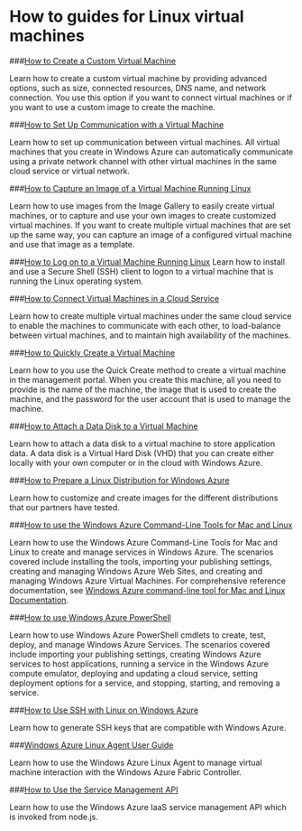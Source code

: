 <properties linkid="manage-linux-how-to-guides" urlDisplayName="How to guides" pageTitle="Windows Azure Linux virtual machine how-to guides" title="Windows Azure Linux virtual machine how-to guides" metaKeywords="Azure Linux vms, Linux vms, Linux virtual machine" Description="Find topics about Linux virtual machines (VMs) on Windows Azure." metaCanonical="" disqusComments="0" umbracoNaviHide="0" />



<h1 id="guides">How to guides for Linux virtual machines</h1>




###[How to Create a Custom Virtual Machine](/en-us/manage/linux/common-tasks/upload-a-VHD/)

Learn how to create a custom virtual machine by providing advanced options, such as size, connected resources, DNS name, and network connection. You use this option if you want to connect virtual machines or if you want to use a custom image to create the machine.
 
###[How to Set Up Communication with a Virtual Machine](/en-us/manage/linux/how-to-guides/setup-endpoints/)
 
Learn how to set up communication between virtual machines. All virtual machines that you create in Windows Azure can automatically communicate using a private network channel with other virtual machines in the same cloud service or virtual network. 

###[How to Capture an Image of a Virtual Machine Running Linux](/en-us/manage/linux/how-to-guides/capture-an-image/)
 
Learn how to use images from the Image Gallery to easily create virtual machines, or to capture and use your own images to create customized virtual machines. If you want to create multiple virtual machines that are set up the same way, you can capture an image of a configured virtual machine and use that image as a template.

###[How to Log on to a Virtual Machine Running Linux](/en-us/manage/linux/how-to-guides/log-on-a-linux-vm/)
Learn how to install and use a Secure Shell (SSH) client to logon to a virtual machine that is running the Linux operating system. 

###[How to Connect Virtual Machines in a Cloud Service](/en-us/manage/linux/how-to-guides/connect-to-a-cloud-service/)
 
Learn how to create multiple virtual machines under the same cloud service to enable the machines to communicate with each other, to load-balance between virtual machines, and to maintain high availability of the machines.

###[How to Quickly Create a Virtual Machine](/en-us/manage/linux/how-to-guides/quickly-create-a-vm/)

Learn how to you use the Quick Create method to create a virtual machine in the management portal. When you create this machine, all you need to provide is the name of the machine, the image that is used to create the machine, and the password for the user account that is used to manage the machine.


###[How to Attach a Data Disk to a Virtual Machine](/en-us/manage/linux/how-to-guides/attach-a-disk/)

Learn how to attach a data disk to a virtual machine to store application data. A data disk is a Virtual Hard Disk (VHD) that you can create either locally with your own computer or in the cloud with Windows Azure. 

###[How to Prepare a Linux Distribution for Windows Azure](/en-us/manage/linux/how-to-guides/prepare-a-linux-distribution/)

Learn how to customize and create images for the different distributions that our partners have tested.



###[How to use the Windows Azure Command-Line Tools for Mac and Linux](/en-us/manage/linux/how-to-guides/command-line-tools/)

Learn how to use the Windows Azure Command-Line Tools for Mac and Linux to create and manage services in Windows Azure. The scenarios covered include installing the tools, importing your publishing settings, creating and managing Windows Azure Web Sites, and creating and managing Windows Azure Virtual Machines. For comprehensive reference documentation, see [Windows Azure command-line tool for Mac and Linux Documentation][reference-docs]. 


###[How to use Windows Azure PowerShell](/en-us/manage/linux/how-to-guides/powershell-cmdlets/)

Learn how to use Windows Azure PowerShell cmdlets to create, test, deploy, and manage Windows Azure Services. The scenarios covered include importing your publishing settings, creating Windows Azure services to host applications, running a service in the Windows Azure compute emulator, deploying and updating a cloud service, setting deployment options for a service, and stopping, starting, and removing a service.


###[How to Use SSH with Linux on Windows Azure](/en-us/manage/linux/how-to-guides/ssh-into-linux/)
 
Learn how to generate SSH keys that are compatible with Windows Azure.
 

###[Windows Azure Linux Agent User Guide](/en-us/manage/linux/how-to-guides/linux-agent-guide/)

Learn how to use the Windows Azure Linux Agent to manage virtual machine interaction with the Windows Azure Fabric Controller. 



###[How to Use the Service Management API](/en-us/manage/linux/how-to-guides/howto-service-mgmt/)

Learn how to use the Windows Azure IaaS service management API which is invoked from node.js.

[reference-docs]: http://go.microsoft.com/fwlink/?LinkId=252246
